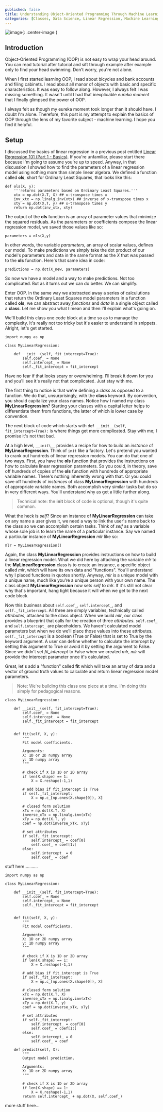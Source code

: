 ```yaml
---
published: false
title: Understanding Object-Oriented Programming Through Machine Learning
categories: [Classes, Data Science, Linear Regression, Machine Learning, Python]
---
```


![image](/assets/images/classes.png?raw=true){: .center-image }

## Introduction
Object-Oriented Programming (OOP) is not easy to wrap your head around. You can read tutorial after tutorial and sift through example after example only to find your head swimming. Don't worry, you're not alone. 

When I first started learning OOP, I read about bicycles and bank accounts and filing cabinets. I read about all manor of objects with basic and specific characteristics. It was easy to follow along. However, I always felt I was missing something. It wasn't until I had that inexplicable *eureka moment* that I finally glimpsed the power of OOP. 

I always felt as though my eureka moment took longer than it should have. I doubt I'm alone. Therefore, this post is my attempt to explain the basics of OOP through the lens of my favorite subject - machine learning. I hope you find it helpful.

## Setup
I discussed the basics of linear regression in a previous post entitled [Linear Regression 101 (Part 1 - Basics)](https://dziganto.github.io/data%20science/linear%20regression/machine%20learning/python/Linear-Regression-101-Basics/). If you're unfamiliar, please start there because I'm going to assume you're up to speed. Anyway, in that discussion I showed how to find the parameters of a linear regression model using nothing more than simple linear algebra. We defined a function called **ols**, short for Ordinary Least Squares, that looks like this:

```
def ols(X, y):
    '''returns parameters based on Ordinary Least Squares.'''
    xtx = np.dot(X.T, X) ## x-transpose times x
    inv_xtx = np.linalg.inv(xtx) ## inverse of x-transpose times x
    xty = np.dot(X.T, y) ## x-transpose times y
    return np.dot(inv_xtx, xty)
```

The output of the **ols** function is an array of parameter values that minimize the squared residuals. As the parameters or coefficients compose the linear regression model, we saved those values like so:

```
parameters = ols(X,y)
```

In other words, the variable *parameters*, an array of scalar values, defines our model. To make predictions we simply take the dot product of our model's parameters and data in the same format as the *X* that was passed to the **ols** function. Here's that same idea in code:

```
predictions = np.dot(X_new, parameters)
```

So now we have a model and a way to make predictions. Not too complicated. But as it turns out we can do better. We can simplify. 

Enter OOP. In the same way we abstracted away a series of calculutions that return the Ordinary Least Squares model parameters in a function called **ols**, we can abstract away *functions* and *data* in a single object called a **class**. Let me show you what I mean and then I'll explain what's going on.

We'll build this class one code block at a time so as to manage the complexity. It's really not too tricky but it's easier to understand in snippets. Alright, let's get started.

```
import numpy as np

class MyLinearRegression:
    
    def __init__(self, fit_intercept=True):
        self.coef_ = None
        self.intercept_ = None
        self._fit_intercept = fit_intercept
```

Have no fear if that looks scary or overwhelming. I'll break it down for you and you'll see it's really not that complicated. Just stay with me.

The first thing to notice is that we're defining a *class* as opposed to a function. We do that, unsurprisingly, with the **class** keyword. By convention, you should capitalize your class names. Notice how I named my class **MyLinearRegression**? Starting your classes with a capital letter helps to differentiate them from functions, the latter of which is lower case by convention. 

The next block of code which starts with `def __init__(self, fit_intercept=True):` is where things get more complicated. Stay with me; I promise it's not that bad. 

At a high level, `__init\__` provides a recipe for how to build an *instance* of **MyLinearRegression**. Think of `init` like a factory. Let's pretend you wanted to crank out hundreds of linear regression models. You can do that one of two ways. First, you have the **ols** function that provides the instructions on how to calculate linear regression parameters. So you could, in theory, save off hundreds of copies of the **ols** function with hundreds of appropriate variable names. There's nothing inherently wrong with that. Or you could save off hundreds of *instances* of class **MyLinearRegression** with hundreds of appropriate variable names. Both accomplish very similar tasks but do so in very different ways. You'll understand why as get a little further along.
> Technical note: the **init** block of code is optional, though it's quite common. 

What the heck is *self*? Since an instance of **MyLinearRegression** can take on any name a user gives it, we need a way to link the user's name back to the class so we can accomplish certain tasks. Think of *self* as a variable whose sole job is to learn the name of a particular instance. Say we named a particular instance of **MyLinearRegression** *mlr* like so:

```
mlr = MyLinearRegression()
```

Again, the class **MyLinearRegression** provides instructions on how to build a linear regression model. What we did here by attaching the variable *mlr* to the **MyLinearRegression** class is to create an instance, a specific object called *mlr*, which will have its own data and "functions". You'll understand why I placed functions in quotes shortly. Anyway, *mlr* is a unique model with a unique name, much like you're a unique person with your own name. The class object **MyLinearRegression** now sets *self* to *mlr*. If it's still not clear why that's important, hang tight because it will when we get to the next code block.

Now this business about `self.coef_`, `self.intercept_`, and `self._fit_intercept`. All three are simply variables, technically called *attributes*, attached to the class object. When we build *mlr*, our class provides a blueprint that calls for the creation of three *attributes*. `self.coef_` and `self.intercept_` are placeholders. We haven't calculated model parameters but when we do we'll place those values into these attributes. `self._fit_intercept` is a boolean (True or False) that is set to True by the keyword argument. A user can define whether to calculate the intercept by setting this argument to True or avoid it by setting the argument to False. Since we didn't set *fit_intercept* to False when we created *mlr*, *mlr* will provide the intercept parameter once it's calculated.

Great, let's add a "function" called **fit** which will take an array of data and a vector of ground truth values to calculate and return linear regression model parameters. 
> Note: We're building this class one piece at a time. I'm doing this simply for pedagogical reasons.

```
class MyLinearRegression:
    
    def __init__(self, fit_intercept=True):
        self.coef_ = None
        self.intercept_ = None
        self._fit_intercept = fit_intercept

    
    def fit(self, X, y):
        """
        Fit model coefficients.

        Arguments:
        X: 1D or 2D numpy array 
        y: 1D numpy array
        """
        
        # check if X is 1D or 2D array
        if len(X.shape) == 1:
            X = X.reshape(-1,1)
            
        # add bias if fit_intercept is True
        if self._fit_intercept:
            X = np.c_[np.ones(X.shape[0]), X]
        
        # closed form solution
        xTx = np.dot(X.T, X)
        inverse_xTx = np.linalg.inv(xTx)
        xTy = np.dot(X.T, y)
        coef = np.dot(inverse_xTx, xTy)
        
        # set attributes
        if self._fit_intercept:
            self.intercept_ = coef[0]
            self.coef_ = coef[1:]
        else:
            self.intercept_ = 0
            self.coef_ = coef
```

stuff here...........

```
import numpy as np

class MyLinearRegression:
    
    def __init__(self, fit_intercept=True):
        self.coef_ = None
        self.intercept_ = None
        self._fit_intercept = fit_intercept

    
    def fit(self, X, y):
        """
        Fit model coefficients.

        Arguments:
        X: 1D or 2D numpy array 
        y: 1D numpy array
        """
        
        # check if X is 1D or 2D array
        if len(X.shape) == 1:
            X = X.reshape(-1,1)
            
        # add bias if fit_intercept is True
        if self._fit_intercept:
            X = np.c_[np.ones(X.shape[0]), X]
        
        # closed form solution
        xTx = np.dot(X.T, X)
        inverse_xTx = np.linalg.inv(xTx)
        xTy = np.dot(X.T, y)
        coef = np.dot(inverse_xTx, xTy)
        
        # set attributes
        if self._fit_intercept:
            self.intercept_ = coef[0]
            self.coef_ = coef[1:]
        else:
            self.intercept_ = 0
            self.coef_ = coef
            
    def predict(self, X):
        """
        Output model prediction.

        Arguments:
        X: 1D or 2D numpy array 
        """
        
        # check if X is 1D or 2D array
        if len(X.shape) == 1:
            X = X.reshape(-1,1) 
        return self.intercept_ + np.dot(X, self.coef_) 
```

more stuff here...
